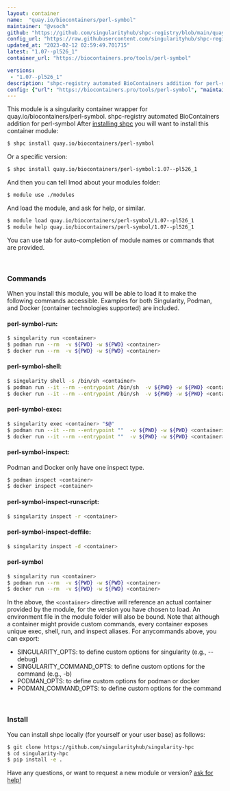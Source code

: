 ```yaml
---
layout: container
name:  "quay.io/biocontainers/perl-symbol"
maintainer: "@vsoch"
github: "https://github.com/singularityhub/shpc-registry/blob/main/quay.io/biocontainers/perl-symbol/container.yaml"
config_url: "https://raw.githubusercontent.com/singularityhub/shpc-registry/main/quay.io/biocontainers/perl-symbol/container.yaml"
updated_at: "2023-02-12 02:59:49.701715"
latest: "1.07--pl526_1"
container_url: "https://biocontainers.pro/tools/perl-symbol"

versions:
 - "1.07--pl526_1"
description: "shpc-registry automated BioContainers addition for perl-symbol"
config: {"url": "https://biocontainers.pro/tools/perl-symbol", "maintainer": "@vsoch", "description": "shpc-registry automated BioContainers addition for perl-symbol", "latest": {"1.07--pl526_1": "sha256:0bc5b09d8e5be404aa105c0b83b0637200c1465a17747223933d2924c0cfdeba"}, "tags": {"1.07--pl526_1": "sha256:0bc5b09d8e5be404aa105c0b83b0637200c1465a17747223933d2924c0cfdeba"}, "docker": "quay.io/biocontainers/perl-symbol"}
---
```


This module is a singularity container wrapper for quay.io/biocontainers/perl-symbol.
shpc-registry automated BioContainers addition for perl-symbol
After [installing shpc](#install) you will want to install this container module:


```bash
$ shpc install quay.io/biocontainers/perl-symbol
```

Or a specific version:

```bash
$ shpc install quay.io/biocontainers/perl-symbol:1.07--pl526_1
```

And then you can tell lmod about your modules folder:

```bash
$ module use ./modules
```

And load the module, and ask for help, or similar.

```bash
$ module load quay.io/biocontainers/perl-symbol/1.07--pl526_1
$ module help quay.io/biocontainers/perl-symbol/1.07--pl526_1
```

You can use tab for auto-completion of module names or commands that are provided.

<br>

### Commands

When you install this module, you will be able to load it to make the following commands accessible.
Examples for both Singularity, Podman, and Docker (container technologies supported) are included.

#### perl-symbol-run:

```bash
$ singularity run <container>
$ podman run --rm  -v ${PWD} -w ${PWD} <container>
$ docker run --rm  -v ${PWD} -w ${PWD} <container>
```

#### perl-symbol-shell:

```bash
$ singularity shell -s /bin/sh <container>
$ podman run --it --rm --entrypoint /bin/sh  -v ${PWD} -w ${PWD} <container>
$ docker run --it --rm --entrypoint /bin/sh  -v ${PWD} -w ${PWD} <container>
```

#### perl-symbol-exec:

```bash
$ singularity exec <container> "$@"
$ podman run --it --rm --entrypoint ""  -v ${PWD} -w ${PWD} <container> "$@"
$ docker run --it --rm --entrypoint ""  -v ${PWD} -w ${PWD} <container> "$@"
```

#### perl-symbol-inspect:

Podman and Docker only have one inspect type.

```bash
$ podman inspect <container>
$ docker inspect <container>
```

#### perl-symbol-inspect-runscript:

```bash
$ singularity inspect -r <container>
```

#### perl-symbol-inspect-deffile:

```bash
$ singularity inspect -d <container>
```



#### perl-symbol

```bash
$ singularity run <container>
$ podman run --rm  -v ${PWD} -w ${PWD} <container>
$ docker run --rm  -v ${PWD} -w ${PWD} <container>
```


In the above, the `<container>` directive will reference an actual container provided
by the module, for the version you have chosen to load. An environment file in the
module folder will also be bound. Note that although a container
might provide custom commands, every container exposes unique exec, shell, run, and
inspect aliases. For anycommands above, you can export:

 - SINGULARITY_OPTS: to define custom options for singularity (e.g., --debug)
 - SINGULARITY_COMMAND_OPTS: to define custom options for the command (e.g., -b)
 - PODMAN_OPTS: to define custom options for podman or docker
 - PODMAN_COMMAND_OPTS: to define custom options for the command

<br>

### Install

You can install shpc locally (for yourself or your user base) as follows:

```bash
$ git clone https://github.com/singularityhub/singularity-hpc
$ cd singularity-hpc
$ pip install -e .
```

Have any questions, or want to request a new module or version? [ask for help!](https://github.com/singularityhub/singularity-hpc/issues)